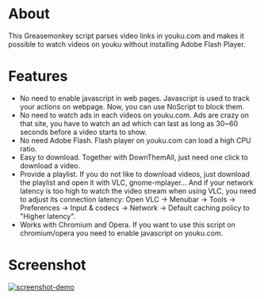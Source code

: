 About
=====

This Greasemonkey script parses video links in youku.com and makes it possible to watch videos on youku without installing Adobe Flash Player.

Features
=======
* No need to enable javascript in web pages. Javascript is used to track your actions on webpage. Now, you can use NoScript to block them.
* No need to watch ads in each videos on youku.com. Ads are crazy on that site, you have to watch an ad which can last as long as 30~60 seconds before a video starts to show.
* No need Adobe Flash. Flash player on youku.com can load a high CPU ratio.
* Easy to download. Together with DownThemAll, just need one click to download a video.
* Provide a playlist. If you do not like to download videos, just download the playlist and open it with VLC, gnome-mplayer... And if your network latency is too high to watch the video stream when using VLC, you need to adjust its connection latency: Open VLC -> Menubar -> Tools -> Preferences -> Input & codecs -> Network -> Default caching policy to "Higher latency".
* Works with Chromium and Opera. If you want to use this script on chromium/opera you need to enable javascript on youku.com.

Screenshot
==========

<a href="http://www.dumpt.com/img/files/sg3omvzcji7723pm2prl.png"><img src="http://www.dumpt.com/img/files/sg3omvzcji7723pm2prl_thumb.png" title="DotA - sjq" alt="screenshot-demo" /></a>

